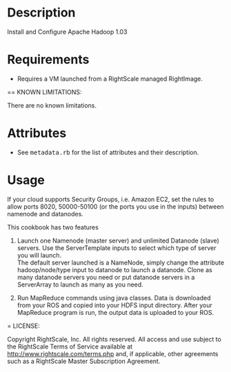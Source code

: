 Description
===========
Install and Configure Apache Hadoop 1.03 

Requirements
============

* Requires a VM launched from a RightScale managed RightImage.

== KNOWN LIMITATIONS:

There are no known limitations.

Attributes
==========

* See <tt>metadata.rb</tt> for the list of attributes and their description.

Usage
=====

If your cloud supports Security Groups, i.e. Amazon EC2, set the rules to allow 
ports 8020, 50000-50100 (or the ports you use in the inputs) between namenode 
and datanodes.

This cookbook has two features

1. Launch one Namenode (master server) and unlimited Datanode (slave) servers.
Use the ServerTemplate inputs to select which type of server you will launch.  
The default server launched is a NameNode, simply change the attribute hadoop/node/type input
to datanode to launch a datanode.  Clone as many datanode servers you need or put datanode
servers in a ServerArray to launch as many as you need.

2. Run MapReduce commands using java classes.  Data is downloaded from your ROS
and copied into your HDFS input directory.  After your MapReduce program is run, the 
output data is uploaded to your ROS.


= LICENSE:

Copyright RightScale, Inc. All rights reserved.  All access and use subject to
the RightScale Terms of Service available at http://www.rightscale.com/terms.php
and, if applicable, other agreements such as a RightScale Master Subscription
Agreement.

